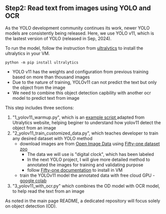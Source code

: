 ## Step2: Read text from images using YOLO and OCR

As the YOLO development community continues its work, newer YOLO models are consistently being released. Here, we use YOLO v11, which is the lastest version of YOLO (released in Sep, 2024).

To run the model, follow the instruction from [ultralytics](https://github.com/ultralytics/ultralytics) to install the ultralytics in your VM.

```
python -m pip install ultralytics
```

- YOLO v11 has the weights and configuration from previous training based on more than thousand images
- Due to the nature of training, YOLOv11 can not predict the text but only the object from the image
- We need to combine this object detection capbility with another ocr model to predict text from image

This step includes three sections:

1. "1_yolov11_warmup.py", which is an [example script ](https://www.ultralytics.com/blog/using-ultralytics-yolo11-for-automatic-number-plate-recognition)adapted from Utralytics website, helping beginer to understand how yolov11 detect the object from an image
2. "2_yolov11_train_customized_data.py", which teaches developer to train any desired dataset with YOLO method
   * download images are from [Open Image Data](https://storage.googleapis.com/openimages/web/download_v7.html) using [Fifty-one dataset zoo](https://docs.voxel51.com/tutorials/open_images.html)
     * The data we will use is "digital clock", which has been labeled
     * In the next YOLO project, I will give more detailed method to annotated the images for training and validating purpose
     * follow [Fifty-one documentation](https://github.com/voxel51/fiftyone) to install in VM
   * train the YOLOv11 model the annotated data with free cloud GPU - [google colab](https://research.google.com/colaboratory/faq.html#:~:text=Colab%20is%20a%20hosted%20Jupyter,%2C%20data%20science%2C%20and%20education.)
3. "3_yolov11_with_ocr.py" which combines the OD model with OCR model, to help read the text from an image

As noted in the main page README, a dedicated repository will focus solely on object detection (OD).
